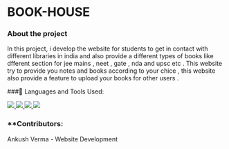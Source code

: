 # BOOK-HOUSE

### **About the project**
In this project, i develop the website for students to get in contact with different libraries in india and also provide a different types of books like dfferent section for jee mains , neet , gate , nda  and upsc etc . This website try to provide you notes and books according to your chice , this website also provide a feature 
to upload your books for other users .

###🚀 Languages and Tools Used:
<p align="left">  
    <a href="https://developer.mozilla.org/en-US/docs/Web/JavaScript" target="_blank"> <img src="https://img.icons8.com/color/48/000000/javascript.png"/> </a> 
    <a href="https://www.w3.org/html/" target="_blank"> <img src="https://img.icons8.com/color/48/000000/html-5.png"/> </a> 
    <a href="https://www.w3schools.com/css/" target="_blank"> <img src="https://img.icons8.com/color/48/000000/css3.png"/> </a>   
    <a href="https://git-scm.com/" target="_blank"> <img src="https://img.icons8.com/color/48/000000/git.png"/> </a> 

</p>
       
### **Contributors:
Ankush Verma - Website Development 


